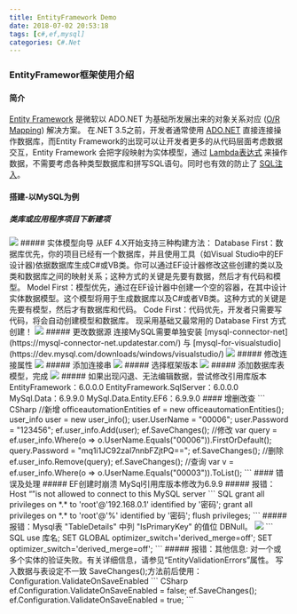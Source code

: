 ```yaml
---
title: EntityFramework Demo
date: 2018-07-02 20:53:18
tags: [c#,ef,mysql]
categories: C#.Net
---
```

### EntityFramewor框架使用介绍
<!-- more -->
#### 简介
[Entity Framework](https://baike.baidu.com/item/ADO.NET%20Entity%20Framework/6444727?fr=aladdin) 是微软以 ADO.NET 为基础所发展出来的对象关系对应 ([O/R Mapping](https://baike.baidu.com/item/%E5%AF%B9%E8%B1%A1%E5%85%B3%E7%B3%BB%E6%98%A0%E5%B0%84/311152?fromtitle=O%2FR%20Mapping&fromid=1229659)) 解决方案。
在.NET 3.5之前，开发者通常使用 [ADO.NET](/blog/2016/12/21/csharp-ADOHelper/) 直接连接操作数据库，而Entity Framework的出现可以让开发者更多的从代码层面考虑数据交互，Entity Framework 会把字段映射为实体模型，通过 [Lambda表达式](https://baike.baidu.com/item/Lambda%E8%A1%A8%E8%BE%BE%E5%BC%8F/4585794?fr=aladdin) 来操作数据，不需要考虑各种类型数据库和拼写SQL语句。同时也有效的防止了 [SQL注入](https://baike.baidu.com/item/sql%E6%B3%A8%E5%85%A5)。
#### 搭建-以MySQL为例
##### 类库或应用程序项目下新建项
<img src="https://raw.githubusercontent.com/Sadness96/sadness96.github.io/master/images/blog/csharp-EntityFramework/ef1.png"/>
##### 实体模型向导
从EF 4.X开始支持三种构建方法：
Database First：数据库优先，你的项目已经有一个数据库，并且使用工具（如Visual Studio中的EF设计器)依据数据库生成C#或VB类。你可以通过EF设计器修改这些创建的类以及类和数据库之间的映射关系；这种方式的关键是先要有数据，然后才有代码和模型。
Model First：模型优先，通过在EF设计器中创建一个空的容器，在其中设计实体数据模型。这个模型将用于生成数据库以及C#或者VB类。这种方式的关键是先要有模型，然后才有数据库和代码。
Code First：代码优先，开发者只需要写代码，将会自动创建模型和数据库。
现采用基础又最常用的 Database First 方式创建！
<img src="https://raw.githubusercontent.com/Sadness96/sadness96.github.io/master/images/blog/csharp-EntityFramework/ef2.png"/>
##### 更改数据源
连接MySQL需要单独安装 [mysql-connector-net](https://mysql-connector-net.updatestar.com/) 与 [mysql-for-visualstudio](https://dev.mysql.com/downloads/windows/visualstudio/)
<img src="https://raw.githubusercontent.com/Sadness96/sadness96.github.io/master/images/blog/csharp-EntityFramework/ef3.png"/>
##### 修改连接属性
<img src="https://raw.githubusercontent.com/Sadness96/sadness96.github.io/master/images/blog/csharp-EntityFramework/ef4.png"/>
##### 添加连接串
<img src="https://raw.githubusercontent.com/Sadness96/sadness96.github.io/master/images/blog/csharp-EntityFramework/ef5.png"/>
##### 选择框架版本
<img src="https://raw.githubusercontent.com/Sadness96/sadness96.github.io/master/images/blog/csharp-EntityFramework/ef6.png"/>
##### 添加数据库表模型，完成
<img src="https://raw.githubusercontent.com/Sadness96/sadness96.github.io/master/images/blog/csharp-EntityFramework/ef7.png"/>
##### 如果出现闪退、无法编辑数据，尝试修改引用库版本
EntityFramework：6.0.0.0
EntityFramework.SqlServer：6.0.0.0
MySql.Data：6.9.9.0
MySql.Data.Entity.EF6：6.9.9.0
#### 增删改查
``` CSharp
//新增
officeautomationEntities ef = new officeautomationEntities();
user_info user = new user_info();
user.UserName = "00006";
user.Password = "123456";
ef.user_info.Add(user);
ef.SaveChanges();
//修改
var query = ef.user_info.Where(o => o.UserName.Equals("00006")).FirstOrDefault();
query.Password = "mq1i1JC92zal7nnbFZjtPQ==";
ef.SaveChanges();
//删除
ef.user_info.Remove(query);
ef.SaveChanges();
//查询
var v = ef.user_info.Where(o => o.UserName.Equals("00003")).ToList();
```
#### 错误及处理
##### EF创建时崩溃
MySql引用库版本修改为6.9.9
##### 报错：Host “”is not allowed to connect to this MySQL server
``` SQL
grant all privileges on *.* to 'root'@'192.168.0.1' identified by '密码';
grant all privileges on *.* to 'root'@'%' identified by '密码';
flush privileges;
```
##### 报错：Mysql表 "TableDetails" 中列 "IsPrimaryKey" 的值位 DBNull。
<img src="https://raw.githubusercontent.com/Sadness96/sadness96.github.io/master/images/blog/csharp-EntityFramework/error1.png"/>
``` SQL
use 库名;
SET GLOBAL optimizer_switch='derived_merge=off';
SET optimizer_switch='derived_merge=off';
```
##### 报错：其他信息: 对一个或多个实体的验证失败。有关详细信息，请参见“EntityValidationErrors”属性。
写入数据与表设定不一致
SaveChanges();方法前后使用：Configuration.ValidateOnSaveEnabled 
``` CSharp
ef.Configuration.ValidateOnSaveEnabled = false;
ef.SaveChanges();
ef.Configuration.ValidateOnSaveEnabled = true;
```
